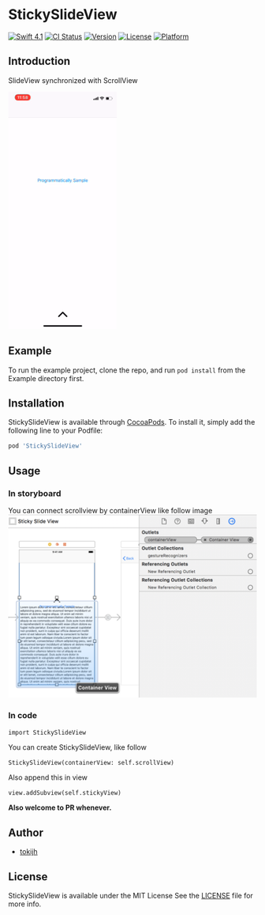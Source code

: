 # StickySlideView

[![Swift 4.1](https://img.shields.io/badge/swift-4.1-orange.svg?style=flat)](https://swift.org)
[![CI Status](http://img.shields.io/travis/tokijh/StickySlideView.svg?style=flat)](https://travis-ci.org/tokijh/StickySlideView)
[![Version](https://img.shields.io/cocoapods/v/StickySlideView.svg?style=flat)](http://cocoapods.org/pods/StickySlideView)
[![License](https://img.shields.io/cocoapods/l/StickySlideView.svg?style=flat)](http://cocoapods.org/pods/StickySlideView)
[![Platform](https://img.shields.io/cocoapods/p/StickySlideView.svg?style=flat)](http://cocoapods.org/pods/StickySlideView)

## Introduction
SlideView synchronized with ScrollView

![sample](Docs/sample.gif)

## Example
To run the example project, clone the repo, and run `pod install` from the Example directory first.

## Installation
StickySlideView is available through [CocoaPods](http://cocoapods.org). To install
it, simply add the following line to your Podfile:

```ruby
pod 'StickySlideView'
```

## Usage
### In storyboard
You can connect scrollview by containerView like follow image
![sample](Docs/storyboardsample.png)

### In code
```
import StickySlideView
```
You can create StickySlideView, like follow
```
StickySlideView(containerView: self.scrollView)
```
Also append this in view
```
view.addSubview(self.stickyView)
```

**Also welcome to PR whenever.**

## Author
* [tokijh](https://github.com/tokijh)

## License
StickySlideView is available under the MIT License See the [LICENSE](LICENSE) file for more info.
